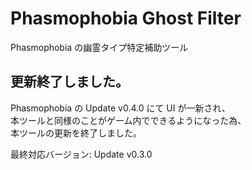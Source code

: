 # Phasmophobia Ghost Filter

Phasmophobia の幽霊タイプ特定補助ツール

## 更新終了しました。

Phasmophobia の Update v0.4.0 にて UI が一新され、  
本ツールと同様のことがゲーム内でできるようになった為、  
本ツールの更新を終了しました。

最終対応バージョン: Update v0.3.0

